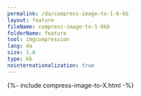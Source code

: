 ```yaml
---
permalink: /da/compress-image-to-1-8-kb
layout: feature
fileName: compress-image-to-1-8kb
folderName: feature
tool: imgcompression
lang: da
size: 1.8
type: kb
nointernationalization: true
---
```

{%- include compress-image-to-X.html -%}
      